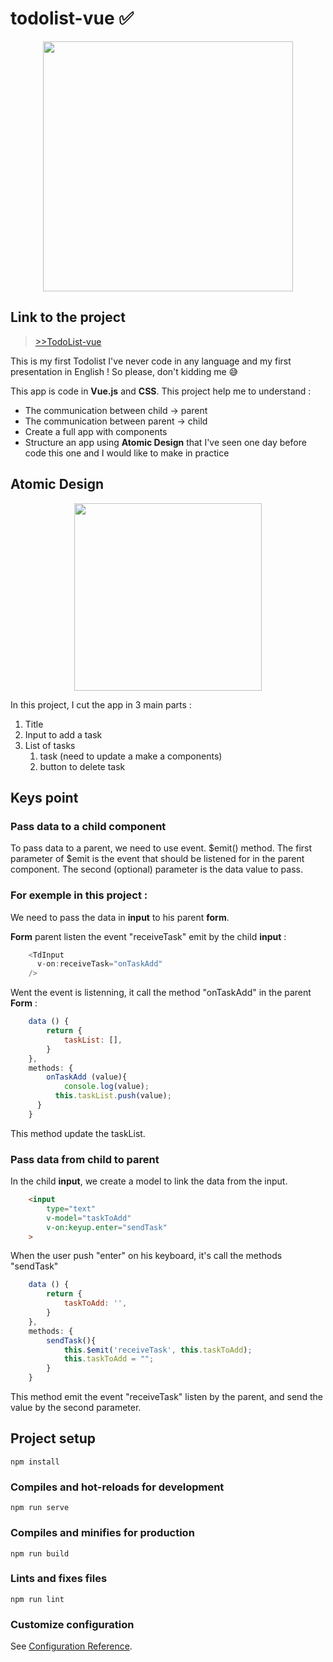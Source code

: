 # todolist-vue ✅

<div style="text-align: center;">
<image src="https://github.com/Falk0r/TodoList-Vue/blob/main/src/assets/screenshot.png?raw=true" style="height: 400px;">
</div>

## Link to the project

>[>>TodoList-vue](https://todolist-vue.onrender.com/)


This is my first Todolist I've never code in any language and my first presentation in English ! So please, don't kidding me 😅

This app is code in __Vue.js__ and __CSS__. This project help me to understand :
* The communication between child -> parent
* The communication between parent -> child
* Create a full app with components
* Structure an app using __Atomic Design__ that I've seen one day before code this one and I would like to make in practice

## Atomic Design

<div style="text-align: center;">
<image src="https://github.com/Falk0r/TodoList-Vue/blob/main/src/assets/plan.jpg?raw=true" style="height: 300px;">
</div>

In this project, I cut the app in 3 main parts :
1. Title
2. Input to add a task
3. List of tasks
    1. task (need to update a make a components)
    2. button to delete task

## Keys point

### Pass data to a child component

To pass data to a parent, we need to use event. $emit() method. The first parameter of $emit is the event that should be listened for in the parent component. The second (optional) parameter is the data value to pass.

### For exemple in this project :
We need to pass the data in __input__ to his parent __form__.

__Form__ parent listen the event "receiveTask" emit by the child __input__ :
```javascript
    <TdInput 
      v-on:receiveTask="onTaskAdd"
    />
```
Went the event is listenning, it call the method "onTaskAdd" in the parent __Form__ :
```javascript
    data () {
        return {
            taskList: [],
        }
    },
    methods: {
        onTaskAdd (value){
            console.log(value);
          this.taskList.push(value);
      }
    }
```
This method update the taskList.

### Pass data from child to parent

In the child __input__, we create a model to link the data from the input.
```html
    <input
        type="text"
        v-model="taskToAdd"
        v-on:keyup.enter="sendTask"
    >
```
When the user push "enter" on his keyboard, it's call the methods "sendTask" 
```javascript
    data () {
        return {
            taskToAdd: '',
        }
    },
    methods: {
        sendTask(){
            this.$emit('receiveTask', this.taskToAdd);
            this.taskToAdd = "";
        }
    }
```
This method emit the event "receiveTask" listen by the parent, and send the value by the second parameter.

## Project setup
```
npm install
```

### Compiles and hot-reloads for development
```
npm run serve
```

### Compiles and minifies for production
```
npm run build
```

### Lints and fixes files
```
npm run lint
```

### Customize configuration
See [Configuration Reference](https://cli.vuejs.org/config/).

